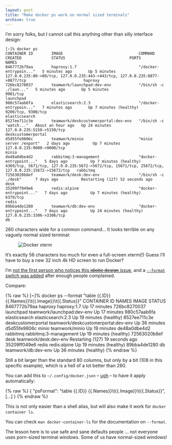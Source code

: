 ```yaml
---
layout: post
title: "Make docker ps work on normal sized terminals"
archive: true
---
```


I’m sorry folks, but I cannot call this anything other than silly interface design:

	[~]% docker ps
	CONTAINER ID        IMAGE                                 COMMAND                  CREATED             STATUS                            PORTS                                                                                                NAMES
	8467772b79aa        haproxy:1.7                           "/docker-entrypoin..."   5 minutes ago       Up 5 minutes                      127.0.0.235:80->80/tcp, 127.0.0.235:443->443/tcp, 127.0.0.235:8877->8877/tcp                         haproxy
	726bc8270037        teamwork/launchpad:dev-env            "/bin/sh -c ./laun..."   5 minutes ago       Up 5 minutes                      9001/tcp                                                                                             launchpad
	980c57aab6fa        elasticsearch:2.3                     "/docker-entrypoin..."   7 minutes ago       Up 7 minutes (healthy)            9200/tcp, 9300/tcp                                                                                   elasticsearch
	8527ee711c3e        teamwork/deskcustomerportal:dev-env   "/bin/sh -c 'watch..."   About an hour ago   Up 24 minutes                     127.0.0.235:5150->5150/tcp                                                                           deskcustomerportal
	d5d55fe9806c        teamwork/minio                        "minio server /export"   2 days ago          Up 7 minutes                      127.0.0.235:9000->9000/tcp                                                                           minio
	de48a0dbe4d2        rabbitmq:3-management                 "docker-entrypoint..."   5 days ago          Up 7 minutes (healthy)            4369/tcp, 5671/tcp, 127.0.0.235:5672->5672/tcp, 15671/tcp, 25672/tcp, 127.0.0.235:15672->15672/tcp   rabbitmq
	72563020b8ef        teamwork/desk:dev-env                 "/bin/sh -c ./desk"      7 days ago          Restarting (127) 52 seconds ago                                                                                                        desk
	35209ff049e6        redis:alpine                          "docker-entrypoint..."   7 days ago          Up 7 minutes (healthy)            6379/tcp                                                                                             redis
	89bba4de1280        teamwork/db:dev-env                   "docker-entrypoint..."   7 days ago          Up 24 minutes (healthy)           127.0.0.235:3306->3306/tcp                                                                           db

260 characters wide for a common command... It looks terrible on any vaguely
normal sized terminal:

<figure><img alt="Docker xterm" src="{% base64 ./_images/docker-wide.png %}"></figure>

It’s exactly 56 characters too much for even a full-screen xterm(!) Guess I’ll
have to buy a new 32 inch 4k HD screen to run Docker?

I’m [not the first person who notices this ~~idiotic design~~
issue](https://github.com/moby/moby/issues/7477), and a [`--format` switch was
added](https://github.com/moby/moby/pull/14699) after enough people complained.

Compare:

{% raw %}
	[~]% docker ps --format "table {{.ID}}  {{.Names}}\t{{.Image}}\t{{.Status}}"
	CONTAINER ID  NAMES                IMAGE                                 STATUS
	8467772b79aa  haproxy              haproxy:1.7                           Up 17 minutes
	726bc8270037  launchpad            teamwork/launchpad:dev-env            Up 17 minutes
	980c57aab6fa  elasticsearch        elasticsearch:2.3                     Up 19 minutes (healthy)
	8527ee711c3e  deskcustomerportal   teamwork/deskcustomerportal:dev-env   Up 36 minutes
	d5d55fe9806c  minio                teamwork/minio                        Up 19 minutes
	de48a0dbe4d2  rabbitmq             rabbitmq:3-management                 Up 19 minutes (healthy)
	72563020b8ef  desk                 teamwork/desk:dev-env                 Restarting (127) 19 seconds ago
	35209ff049e6  redis                redis:alpine                          Up 19 minutes (healthy)
	89bba4de1280  db                   teamwork/db:dev-env                   Up 36 minutes (healthy)
{% endraw %}

Still a bit larger than the standard 80 columns, but only by a bit (108 in this
specific example), which is a hell of a lot better than 260.

You can add this to `~/.config/docker.json` – [ugh][json] – to have it apply
automatically:

{% raw %}
	{
		"psFormat": "table {{.ID}}  {{.Names}}\t{{.Image}}\t{{.Status}}",
		[...]
	}
{% endraw %}

This is not only easier than a shell alias, but will also make it work for
`docker container ls`.

You can check `man docker-container-ls` for the documentation on `--format`.

The lesson here is to use safe and sane defaults people ... not everyone uses
porn-sized terminal windows. Some of us have normal-sized windows!

[json]: /json-config.html
